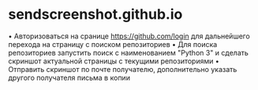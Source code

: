 # sendscreenshot.github.io

•	Авторизоваться на сранице https://github.com/login для дальнейшего перехода на страницу с поиском репозиториев
•	Для поиска репозиториев запустить поиск с наименованием "Python 3" и сделать скриншот актуальной страницы с текущими репозиториями
•	Отправить скриншот по почте получателю, дополнительно указать другого получателя письма в копии
